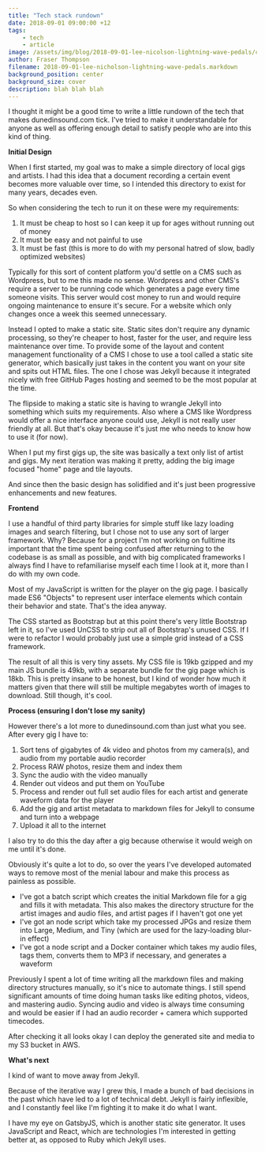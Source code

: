 ```yaml
---
title: "Tech stack rundown"
date: 2018-09-01 09:00:00 +12
tags:
    - tech
    - article
image: /assets/img/blog/2018-09-01-lee-nicolson-lightning-wave-pedals/cover.jpg
author: Fraser Thompson
filename: 2018-09-01-lee-nicholson-lightning-wave-pedals.markdown
background_position: center
background_size: cover
description: blah blah blah
---
```


I thought it might be a good time to write a little rundown of the tech that makes dunedinsound.com tick. I've tried to make it understandable for anyone as well as offering enough detail to satisfy people who are into this kind of thing.

**Initial Design**

When I first started, my goal was to make a simple directory of local gigs and artists. I had this idea that a document recording a certain event becomes more valuable over time, so I intended this directory to exist for many years, decades even.

So when considering the tech to run it on these were my requirements:

1. It must be cheap to host so I can keep it up for ages without running out of money
2. It must be easy and not painful to use
3. It must be fast (this is more to do with my personal hatred of slow, badly optimized websites)

Typically for this sort of content platform you'd settle on a CMS such as Wordpress, but to me this made no sense. Wordpress and other CMS's require a server to be running code which generates a page every time someone visits. This server would cost money to run and would require ongoing maintenance to ensure it's secure. For a website which only changes once a week this seemed unnecessary.

Instead I opted to make a static site. Static sites don't require any dynamic processing, so they're cheaper to host, faster for the user, and require less maintenance over time. To provide some of the layout and content management functionality of a CMS I chose to use a tool called a static site generator, which basically just takes in the content you want on your site and spits out HTML files. The one I chose was Jekyll because it integrated nicely with free GitHub Pages hosting and seemed to be the most popular at the time.

The flipside to making a static site is having to wrangle Jekyll into something which suits my requirements. Also where a CMS like Wordpress would offer a nice interface anyone could use, Jekyll is not really user friendly at all. But that's okay because it's just me who needs to know how to use it (for now).

When I put my first gigs up, the site was basically a text only list of artist and gigs. My next iteration was making it pretty, adding the big image focused "home" page and tile layouts.

And since then the basic design has solidified and it's just been progressive enhancements and new features. 

**Frontend**

I use a handful of third party libraries for simple stuff like lazy loading images and search filtering, but I chose not to use any sort of larger framework. Why? Because for a project I'm not working on fulltime its important that the time spent being confused after returning to the codebase is as small as possible, and with big complicated frameworks I always find I have to refamiliarise myself each time I look at it, more than I do with my own code.

Most of my JavaScript is written for the player on the gig page. I basically made ES6 "Objects" to represent user interface elements which contain their behavior and state. That's the idea anyway.

The CSS started as Bootstrap but at this point there's very little Bootstrap left in it, so I've used UnCSS to strip out all of Bootstrap's unused CSS. If I were to refactor I would probably just use a simple grid instead of a CSS framework.

The result of all this is very tiny assets. My CSS file is 19kb gzipped and my main JS bundle is 49kb, with a separate bundle for the gig page which is 18kb. This is pretty insane to be honest, but I kind of wonder how much it matters given that there will still be multiple megabytes worth of images to download. Still though, it's cool.

**Process (ensuring I don't lose my sanity)**

However there's a lot more to dunedinsound.com than just what you see. After every gig I have to:

1. Sort tens of gigabytes of 4k video and photos from my camera(s), and audio from my portable audio recorder
2. Process RAW photos, resize them and index them
3. Sync the audio with the video manually
4. Render out videos and put them on YouTube
5. Process and render out full set audio files for each artist and generate waveform data for the player
6. Add the gig and artist metadata to markdown files for Jekyll to consume and turn into a webpage
7. Upload it all to the internet

I also try to do this the day after a gig because otherwise it would weigh on me until it's done.

Obviously it's quite a lot to do, so over the years I've developed automated ways to remove most of the menial labour and make this process as painless as possible. 
 
- I've got a batch script which creates the initial Markdown file for a gig and fills it with metadata. This also makes the directory structure for the artist images and audio files, and artist pages if I haven't got one yet
- I've got an node script which take my processed JPGs and resize them into Large, Medium, and Tiny (which are used for the lazy-loading blur-in effect)
- I've got a node script and a Docker container which takes my audio files, tags them, converts them to MP3 if necessary, and generates a waveform

Previously I spent a lot of time writing all the markdown files and making directory structures manually, so it's nice to automate things. I still spend significant amounts of time doing human tasks like editing photos, videos, and mastering audio. Syncing audio and video is always time consuming and would be easier if I had an audio recorder + camera which supported timecodes.

After checking it all looks okay I can deploy the generated site and media to my S3 bucket in AWS.

**What's next**

I kind of want to move away from Jekyll.

Because of the iterative way I grew this, I made a bunch of bad decisions in the past which have led to a lot of technical debt. Jekyll is fairly inflexible, and I constantly feel like I'm fighting it to make it do what I want.

I have my eye on GatsbyJS, which is another static site generator. It uses JavaScript and React, which are technologies I'm interested in getting better at, as opposed to Ruby which Jekyll uses.